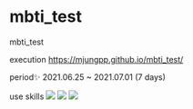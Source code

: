 # mbti_test
 mbti_test
 
execution
https://mjungpp.github.io/mbti_test/

period✨
2021.06.25 ~ 2021.07.01 (7 days)

use skills
<img src="https://img.shields.io/badge/HTML5-E34F26?style=flat-square&logo=HTML5&logoColor=white"/></a>
<img src="https://img.shields.io/badge/CSS3-1572B6?style=flat-square&logo=CSS3&logoColor=white"/></a>
<img src="https://img.shields.io/badge/JavaScript-F7DF1E?style=flat-square&logo=JavaScript&logoColor=black"/></a>
